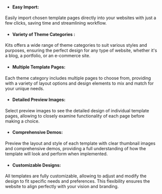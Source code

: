  
 * #### Easy Import:
Easily import chosen template pages directly into your websites with just a few clicks, saving time and streamlining workflow.
* #### Variety of Theme Categories :
Kits offers a wide range of theme categories to suit various styles and purposes, ensuring the perfect design for any type of website, whether it's a blog, a portfolio, or an e-commerce site.
* #### Multiple Template Pages: 
Each theme category includes multiple pages to choose from, providing with a variety of layout options and design elements to mix and match for your unique needs.
* ####  Detailed Preview Images: 
Select preview images to see the detailed design of individual template pages, allowing to closely examine functionality of each page before making a choice.
* #### Comprehensive Demos:
Preview the layout and style of each template with clear thumbnail images and comprehensive demos, providing a full understanding of how the template will look and perform when implemented.
* #### Customizable Designs:
All templates are fully customizable, allowing to adjust and modify the design to fit specific needs and preferences. This flexibility ensures the website to align perfectly with your vision and branding.
